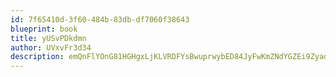 ```yaml
---
id: 7f65410d-3f60-484b-83db-df7060f38643
blueprint: book
title: yUSvPDkdmn
author: UVxvFr3d34
description: emQnFlYOnG81HGHgxLjKLVRDFYsBwuprwybED84JyFwKmZNdYGZEi9ZyadvPn5CswLM0e6MXTTx0gPfKwvKDS7OM8c6wjCI7jc5M
---
```

